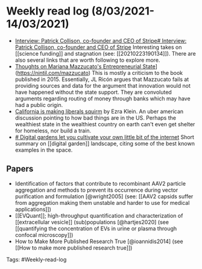 # Weekly read log (8/03/2021-14/03/2021)
- [Interview: Patrick Collison, co-founder and CEO of Stripe# Interview: Patrick Collison, co-founder and CEO of Stripe](https://noahpinion.substack.com/p/interview-patrick-collison-co-founder)
    Interesting takes on [[science funding]] and stagnation (see: [[20210223190134]]). There are also several links that are worth following to explore more.  
- [Thoughts on Mariana Mazzucato's Entrepreneurial State](https://nintil.com/mazzucato)](https://nintil.com/mazzucato)
    This is mostly a criticism to the book published in 2015. Essentially, JL Ricón argues that Mazzucato fails at providing sources and data for the argument that innovation would not have happened without the state support. They are convoluted arguments regarding routing of money through banks which may have had a public origin. 
- [California is making liberals squirm](https://www.nytimes.com/2021/02/11/opinion/california-san-francisco-schools.html) by Ezra Klein. An uber american discussion pointing to how bad things are in the US. Perhaps the wealthiest state in the wealthiest country on earth can't even get shelter for homeless, nor build a train. 
- [# Digital gardens let you cultivate your own little bit of the internet](https://www.technologyreview.com/2020/09/03/1007716/digital-gardens-let-you-cultivate-your-own-little-bit-of-the-internet/) Short summary on [[digital garden]] landscape, citing some of the best known examples in the space. 

## Papers
- Identification of factors that contribute to recombinant AAV2 particle aggregation and methods to prevent its occurrence during vector purification and formulation [@wright2005] (see: [[AAV2 capsids suffer from aggregation making them unstable and harder to use for medical applications]])
- [[EVQuant]]; high-throughput quantification and characterization of [[extracellular vesicle]] (sub)populations [@hartjes2020] (see [[quantifying the concentration of EVs in urine or plasma through confocal microscopy]])
- How to Make More Published Research True [@ioannidis2014] (see [[How to make more published research true]])

Tags: #Weekly-read-log